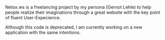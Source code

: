 Netox.ws is a freelancing project by my persona (Gernot Lehle) to help people realize their imaginations through a great website with the key point of fluent User-Expecience.

Although this code is deprecated, I am currently working on a new application with the same intentions.

